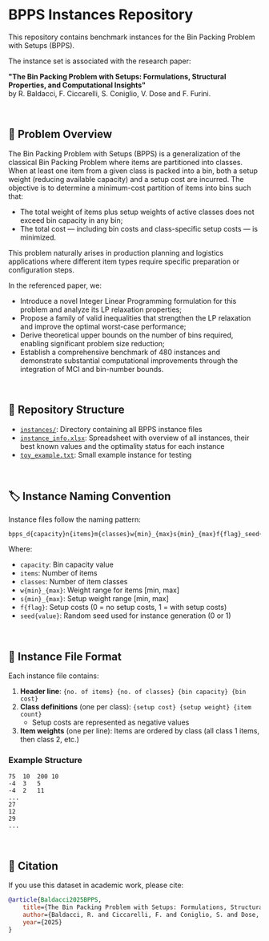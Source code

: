 
# BPPS Instances Repository

This repository contains benchmark instances for the Bin Packing Problem with Setups (BPPS).

The instance set is associated with the research paper:

**"The Bin Packing Problem with Setups: Formulations, Structural Properties, and Computational Insights"**  
by R. Baldacci, F. Ciccarelli, S. Coniglio, V. Dose and F. Furini.

<br>

## 🎯 Problem Overview

The Bin Packing Problem with Setups (BPPS) is a generalization of the classical Bin Packing Problem where items are partitioned into classes. When at least one item from a given class is packed into a bin, both a setup weight (reducing available capacity) and a setup cost are incurred. The objective is to determine a minimum-cost partition of items into bins such that:

- The total weight of items plus setup weights of active classes does not exceed bin capacity in any bin;
- The total cost — including bin costs and class-specific setup costs — is minimized.

This problem naturally arises in production planning and logistics applications where different item types require specific preparation or configuration steps.

In the referenced paper, we:

- Introduce a novel Integer Linear Programming formulation for this problem and analyze its LP relaxation properties;
- Propose a family of valid inequalities that strengthen the LP relaxation and improve the optimal worst-case performance;
- Derive theoretical upper bounds on the number of bins required, enabling significant problem size reduction;
- Establish a comprehensive benchmark of 480 instances and demonstrate substantial computational improvements through the integration of MCI and bin-number bounds.

<br>

## 📁 Repository Structure

- [`instances/`](https://github.com/FabioCiccarelli/BPPS_instances/tree/main/instances): Directory containing all BPPS instance files
- [`instance_info.xlsx`](https://github.com/FabioCiccarelli/BPPS_instances/tree/main/instance_info.xlsx): Spreadsheet with overview of all instances, their best known values and the optimality status for each instance
- [`toy_example.txt`](https://github.com/FabioCiccarelli/BPPS_instances/tree/main/toy_example.txt): Small example instance for testing

<br>

## 🏷️ Instance Naming Convention

Instance files follow the naming pattern:
```
bpps_d{capacity}n{items}m{classes}w{min}_{max}s{min}_{max}f{flag}_seed{value}.txt
```

Where:
- `capacity`: Bin capacity value
- `items`: Number of items
- `classes`: Number of item classes
- `w{min}_{max}`: Weight range for items [min, max]
- `s{min}_{max}`: Setup weight range [min, max]
- `f{flag}`: Setup costs (0 = no setup costs, 1 = with setup costs)
- `seed{value}`: Random seed used for instance generation (0 or 1)

<br>

## 📄 Instance File Format

Each instance file contains:

1. **Header line**: `{no. of items} {no. of classes} {bin capacity} {bin cost}`
2. **Class definitions** (one per class): `{setup cost} {setup weight} {item count}`
    - Setup costs are represented as negative values
3. **Item weights** (one per line): Items are ordered by class (all class 1 items, then class 2, etc.)

### Example Structure
```
75	10	200	10
-4	3	5
-4	2	11
...
27
12
29
...
```

<br>

## 📖 Citation

If you use this dataset in academic work, please cite:

```bibtex
@article{Baldacci2025BPPS,
    title={The Bin Packing Problem with Setups: Formulations, Structural Properties, and Computational Insights},
    author={Baldacci, R. and Ciccarelli, F. and Coniglio, S. and Dose, V. and Furini, F.},
    year={2025}
}
```


